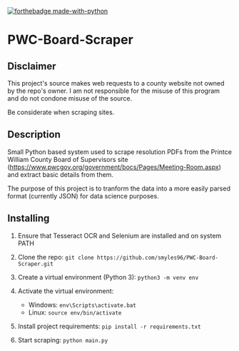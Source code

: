 [![forthebadge made-with-python](http://ForTheBadge.com/images/badges/made-with-python.svg)](https://www.python.org/)

# PWC-Board-Scraper

## Disclaimer
This project's source makes web requests to a county website not
owned by the repo's owner. I am not responsible for the misuse
of this program and do not condone misuse of the source.

Be considerate when scraping sites.

## Description
Small Python based system used to scrape resolution PDFs from the Printce
William County Board of Supervisors site (https://www.pwcgov.org/government/bocs/Pages/Meeting-Room.aspx)
and extract basic details from them.

The purpose of this project is to tranform the data into a more easily
parsed format (currently JSON) for data science purposes.

## Installing

1) Ensure that Tesseract OCR and Selenium are installed and on system PATH

2) Clone the repo:
    ```git clone https://github.com/smyles96/PWC-Board-Scraper.git```

3) Create a virtual environment (Python 3):
    ```python3 -m venv env```

4) Activate the virtual environment:
    * Windows: ```env\Scripts\activate.bat```
    * Linux: ```source env/bin/activate```

3) Install project requirements:
    ```pip install -r requirements.txt```

4) Start scraping:
    ```python main.py```
